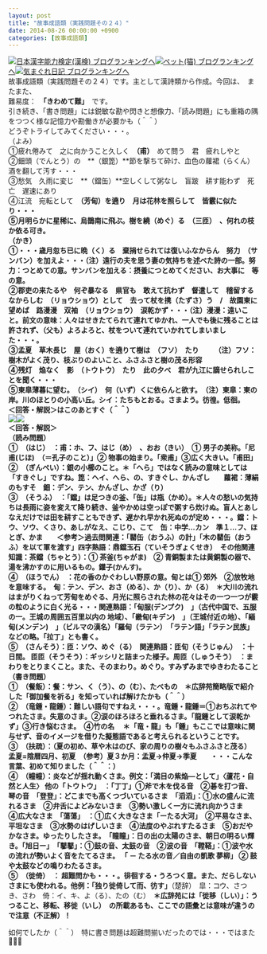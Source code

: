 ```yaml
---
layout: post
title: "故事成語類（実践問題その２４）"
date: 2014-08-26 00:00:00 +0900
categories: [故事成語類]
---
```


[![](/syuusyuu9701/assets/images/故事成語類（実践問題その２４）-br_c_3028_1.gif)](http://blog.with2.net/link.php?1659096:3028 "日本漢字能力検定(漢検) ブログランキングへ")[日本漢字能力検定(漢検) ブログランキングへ](http://blog.with2.net/link.php?1659096:3028)[![](/syuusyuu9701/assets/images/故事成語類（実践問題その２４）-br_c_1348_1.gif)](http://blog.with2.net/link.php?1659096:1348 "ペット(猫) ブログランキングへ")[ペット(猫) ブログランキングへ](http://blog.with2.net/link.php?1659096:1348)[![](/syuusyuu9701/assets/images/故事成語類（実践問題その２４）-br_c_9257_1.gif)](http://blog.with2.net/link.php?1659096:9257 "気まぐれ日記 ブログランキングへ")[気まぐれ日記 ブログランキングへ](http://blog.with2.net/link.php?1659096:9257)  
故事成語類（実践問題その２４）です。主として漢詩類から作成。今回は、　またまた、  
難易度：　**「きわめて難」**　です。  
引き続き、「書き問題」には鋭敏な勘や閃きと想像力、「読み問題」にも重箱の隅をつつく様な記憶力や勘働きが必要かも（＾＾）  
どうぞトライしてみてください・・・。  
（よみ）  
①疲れ倦みて　之に向かうこと久しく　**（甫）**　めて問う　君　疲れしやと  
②鈿頭（でんとう）の　**（銀箆）**節を撃ちて砕け、血色の蘿裙（らくん）　酒を翻して汚す・・・  
③愁気　久雨に変じ　**（鐺缶）**空しくして粥なし　盲跛　耕す能わず　死亡　遅速にあり  
④江流　宛転として　**（芳甸）**を遶り　月は花林を照らして　皆霰に似たり・・・  
⑤月明らかに星稀に、烏鵲南に飛ぶ。樹を繞（めぐ）る　**（三匝）**　、何れの枝か依る可き。  
（かき）  
①・・・歳月忽ち已に晩（く）る　棄捐せられては復いふなからん　努力　**（サンバン）**を加えよ・・・（注）遠行の夫を思う妻の気持ちを述べた詩の一部。**努力：つとめての意。サンバンを加える：摂養につとめてください、お大事に　等の意。**  
②郡吏の来たるや　何ぞ暴なる　県官も　敢えて抗わず　督遣して　稽留するなからしむ　**（リョウショウ）**として　去って杖を携（たずさ）う　/　故園東に望めば　路漫漫　双袖　**（リョウショウ）**　涙乾かず・・・（注）漫漫：遠いこと。前文の意味：人々はせきたてられて連れてゆかれ、一人でも後に残ることは許されず、（父も）よろよろと、杖をついて連れていかれてしまいました・・・。  
③孟夏　草木長じ　屋（おく）を遶りて樹は　**（フソ）**　たり　　 （注）**フソ：樹木がよく茂り、枝ぶりのよいこと、ふさふさと樹の茂る形容**  
④残灯　焔なく　影　**（トウトウ）**　たり　此の夕べ　君が九江に謫せられしことを聞く・・・  
⑤東皐薄暮に望む。　**（シイ）**　何（いず）くに依らんと欲す。　（注）東皐：東の岸。川のほとりの小高い丘。**シイ：たちもとおる。さまよう。彷徨。低徊。**  
＜回答・解説＞はこのあとすぐ（＾＾）  
![](/syuusyuu9701/assets/images/故事成語類（実践問題その２４）-b22c3f656d41c76a3914cb45a7d32a8c.jpg)![](/syuusyuu9701/assets/images/故事成語類（実践問題その２４）-da64888ad39cf92dc6eed50596ea130f.jpg)  
＜回答・解説＞  
（読み問題）  
①　**（はじ）**　：甫：ホ、フ、**はじ（め）**　、おお（きい）　① 男子の美称。「**尼甫(じほ)**　（＝孔子のこと）」② **物事の始まり**。「**衆甫**」③広く大きい。「**甫田**」  
②　**（ぎんぺい）**：銀の小櫛のこと。＊「へら」ではなく読みの意味としては「すきぐし」ですね。**箆**：**ヘイ**、へら、の、**すきぐし、かんざし**　　蘿裙：薄絹のもすそ　鈿：デン、テン、かんざし、かざ（り）  
③　**（そうふ）**　：「鐺」は足つきの釜、「缶」は瓶（かめ）。＊人々の愁いの気持ちは長雨に姿を変えて降り続き、釜やかめは空っぽで粥すら炊けぬ。盲人とあしなえだけでは田を耕すこともできず、遅かれ早かれ死ぬのが定め・・・。鐺：トウ、ソウ、くさり、あしがなえ、こじり、こて　缶：中学…カン　準１…フ、ほとぎ、かま　　＜参考＞過去問関連：「**罌缶（おうふ）**の計」「木の**罌缶（おうふ）**を以て軍を渡す」四字熟語：**鼎鐺玉石（ていそうぎょくせき）**　その他関連知識：**茶鐺（ちゃとう）**：① 茶釜(ちゃがま)　② 青銅製または黄銅製の器で、湯を沸かすのに用いるもの。鑵子(かんす)。   
④　**（ほうでん）**　：花の香のかぐわしい野原の意。甸とは① 郊外　②放牧地を意味する。　甸：テン、デン、おさ（める）、か（り）、か（る）　＊大川の流れはまがりくねって芳甸をめぐる、月光に照らされた林の花々はその一つ一つが霰の粒のように白く光る・・・関連熟語：「**甸服(デンプク)**　」（古代中国で、五服の一。王城の周囲五百里以内の 地域）、「**畿甸(キデン)**　」（王城付近の地）、「**緬甸(メンデン)**　」（ビルマの漢名）「**羅甸（ラテン）**　「ラテン語」「ラテン民族」などの略。「拉丁」とも書く。　  
⑤　**（さんそう）**：匝：ソウ、めぐ（る）　関連熟語：**匝旬（そうじゅん）**　：十日間。 **匝匝（そうそう）**：ギッシリと詰まった様子。**周匝（しゅうそう）**　：まわりをとりまくこと。また、そのまわり。めぐり。すみずみまでゆきわたること  
（書き問題）  
①　**（餐飯）**：餐：サン、く（う）、の（む）、たべもの　＊広辞苑簡略版で紹介した**「御加餐を祈る」**を知っていれば解けたかも（＾＾）  
②　**（竜鍾・龍鍾）**：難しい語句ですねえ・・・。**竜鍾・龍鍾**＝①**おちぶれてやつれたさま。失意のさま**。②**涙のほろほろと垂れるさま。「龍鍾として涙乾かず」**③**行き悩むさま。**　④竹の名 　＊「竜・龍」も「鍾」もここでは意味に関与せず、音のイメージを借りた**擬態語**であると考えられるということです。  
③　**（扶疏）**：（夏の初め、草や木はのび、家の周りの樹々もふさふさと茂る） 孟夏=陰暦四月、初夏　（参考）夏３か月：孟夏→仲夏→季夏　　・・・こんな言葉、初めて知りました（＾＾：）  
④　**（幢幢）**：炎などが揺れ動くさま。例文：「満目の紫焔―として」〈蘆花・自然と人生〉 **他の「トウトウ」**　：「**丁丁**」①斧で木を伐る音　②碁を打つ音、琴の音　「**登登**」：どこまでも高くつづいているさま　「**滔滔**」：①水の盛んに流れるさま　②弁舌によどみないさま　③勢い激しく一方に流れ向かうさま　④広大なさま　**「蕩蕩」**　：①広く大きなさま「ーたる大河」　②平易なさま、平坦なさま　③水勢のはげしいさま　④法度のやぶれすたるさま　⑤おだやかなさま。ゆったりしたさま。　「**瞳瞳**」：日の出の太陽のさま、朝日の明るい輝き。「旭日ー」　「**鼕鼕**」：①鼓の音、太鼓の音　②波の音　「**鞺鞳**」：①波や水の流れが勢いよく音をたてるさま。 「 － たる水の音／自由の凱歌 夢柳」 ② 鼓や太鼓などの鳴りわたるさま。  
⑤　**（徙倚）**　： 超難問かも・・・。**徘徊する・うろつく意**。また、だらしないさまにも使われる。他例：**「独り徙倚して而、彷す」**（楚辞）　皐：コウ、さつき、さわ　倚：イ、キ、よ（る）、たの（む）　**＊広辞苑には「徙移（しい）」：うつること、移転、移徙（いし）　の所載あるも、ここでの語彙とは意味が違うので注意（不正解）！**  
  
如何でしたか（＾＾）　特に書き問題は超難問揃いだったのでは・・・ではまた👋👋👋  